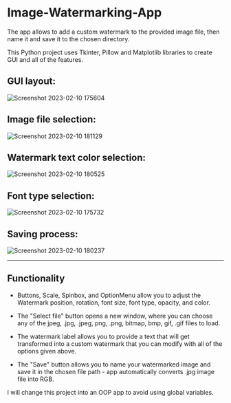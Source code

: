 # Image-Watermarking-App
The app allows to add a custom watermark to the provided image file, then name it and save it to the chosen directory. 

This Python project uses Tkinter, Pillow and Matplotlib libraries to create GUI and all of the features.

GUI layout:
-----
![Screenshot 2023-02-10 175604](https://user-images.githubusercontent.com/108438343/218153810-81981fe6-6c76-42ef-9278-e2cc427edde8.png)

Image file selection:
-----
![Screenshot 2023-02-10 181129](https://user-images.githubusercontent.com/108438343/218153915-d8dfd35c-eab2-4229-8082-c0f101a1237a.png)

Watermark text color selection:
-----
![Screenshot 2023-02-10 180525](https://user-images.githubusercontent.com/108438343/218153952-aaf0a595-eaa3-4bed-86c4-9adc9de6e254.png)

Font type selection:
-----
![Screenshot 2023-02-10 175732](https://user-images.githubusercontent.com/108438343/218154003-be9013b2-1978-4d89-a282-c2ee183500f5.png)

Saving process:
-----
![Screenshot 2023-02-10 180237](https://user-images.githubusercontent.com/108438343/218154068-513d9ec6-9b82-4bf2-911d-b73141c58e36.png)

-----

Functionality
------

- Buttons, Scale, Spinbox, and OptionMenu allow you to adjust the Watermark position, rotation, font size, font type, opacity, and color.

- The "Select file" button opens a new window, where you can choose any of the jpeg, .jpg, .jpeg, png, .png, bitmap, bmp, gif, .gif files to load.

- The watermark label allows you to provide a text that will get transformed into a custom watermark that you can modify with all of the options given above.

- The "Save" button allows you to name your watermarked image and save it in the chosen file path - app automatically converts .jpg image file into RGB. 


I will change this project into an OOP app to avoid using global variables.
